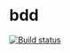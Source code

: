 # bdd
[![Build status](https://ci.appveyor.com/api/projects/status/gbw8n8447j0jx5ty?svg=true)](https://ci.appveyor.com/project/bragin45/bdd)
